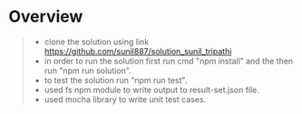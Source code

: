 # Overview
>- clone the solution using link https://github.com/sunil887/solution_sunil_tripathi
>- in order to run the solution first run cmd "npm install" and the then run "npm run solution".
>- to test the solution run "npm run test".
>- used fs npm module to write output to result-set.json file.
>- used mocha library to write unit test cases.
